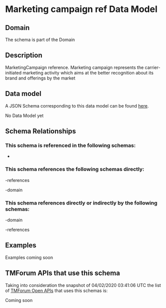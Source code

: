 # Marketing campaign ref Data Model

## Domain

The  schema is part of the  Domain

## Description

MarketingCampaign reference. Marketing campaign represents the carrier-initiated marketing activity which aims at the better recognition about its brand and offerings by the market

## Data model

A JSON Schema corresponding to this data model can be found
[here](https://github.com/tmforum-rand/schemas/blob/candidates/MarketingSales/MarketingCampaignRef.schema.json).

No Data Model yet

## Schema Relationships

### This schema is referenced in the following schemas:

-

### This schema references the following schemas directly:

-references

-domain

### This schema references directly or indirectly by the following schemas:

-domain

-references



## Examples

Examples coming soon

## TMForum APIs that use this schema

Taking into consideration the snapshot of 04/02/2020 03:41:06 UTC the list of [TMForum Open APIs](https://www.tmforum.org/open-apis/) that uses this schemas is:

Coming soon